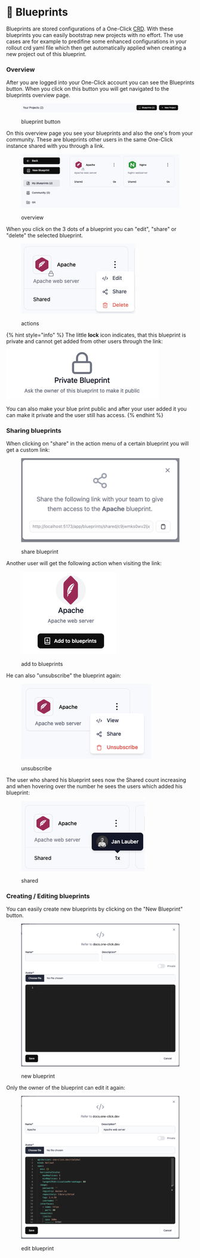 # 📃 Blueprints

Blueprints are stored configurations of a One-Click [CRD](../operator-manual/crd.md). With these blueprints you can easily bootstrap new projects with no effort. The use cases are for example to predifine some enhanced configurations in your rollout crd yaml file which then get automatically applied when creating a new project out of this blueprint.

### Overview

After you are logged into your One-Click account you can see the Blueprints button. When you click on this button you will get navigated to the blueprints overview page.

<figure><img src="../.gitbook/assets/image (5) (1) (1).png" alt=""><figcaption><p>blueprint button</p></figcaption></figure>

On this overview page you see your blueprints and also the one's from your community. These are blueprints other users in the same One-Click instance shared with you through a link.

<figure><img src="../.gitbook/assets/image (1) (1) (1) (1) (1) (1).png" alt=""><figcaption><p>overview</p></figcaption></figure>

When you click on the 3 dots of a blueprint you can "edit", "share" or "delete" the selected blueprint.

<figure><img src="../.gitbook/assets/image (3) (1) (1) (1).png" alt=""><figcaption><p>actions</p></figcaption></figure>

{% hint style="info" %}
The little **lock** icon indicates, that this blueprint is private and cannot get added from other users through the link:\
<img src="../.gitbook/assets/image (5) (1) (1) (1).png" alt="" data-size="original">

You can also make your blue print public and after your user added it you can make it private and the user still has access.
{% endhint %}

### Sharing blueprints

When clicking on "share" in the action menu of a certain blueprint you will get a custom link:

<figure><img src="../.gitbook/assets/image (6) (1) (1).png" alt=""><figcaption><p>share blueprint</p></figcaption></figure>

Another user will get the following action when visiting the link:

<figure><img src="../.gitbook/assets/image (7) (1) (1).png" alt=""><figcaption><p>add to blueprints</p></figcaption></figure>

He can also "unsubscribe" the blueprint again:

<figure><img src="../.gitbook/assets/image (8) (1) (1).png" alt=""><figcaption><p>unsubscribe</p></figcaption></figure>

The user who shared his blueprint sees now the Shared count increasing and when hovering over the number he sees the users which added his blueprint:

<figure><img src="../.gitbook/assets/image (9) (1) (1).png" alt=""><figcaption><p>shared</p></figcaption></figure>

### Creating / Editing blueprints

You can easily create new blueprints by clicking on the "New Blueprint" button.

<figure><img src="../.gitbook/assets/image (2) (1) (1) (1).png" alt=""><figcaption><p>new blueprint</p></figcaption></figure>

Only the owner of the blueprint can edit it again:

<figure><img src="../.gitbook/assets/image (10) (1) (1).png" alt=""><figcaption><p>edit blueprint</p></figcaption></figure>
